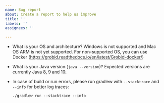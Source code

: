 ```yaml
---
name: Bug report
about: Create a report to help us improve
title: ''
labels: ''
assignees: ''

---
```


- What is your OS and architecture? Windows is not supported and Mac OS ARM is not yet supported. For non-supported OS, you can use Docker (https://grobid.readthedocs.io/en/latest/Grobid-docker/)

- What is your Java version (`java --version`)? Expected versions are currently Java 8, 9 and 10. 

- In case of build or run errors, please run gradlew with ``--stacktrace`` and ``--info`` for better log traces:  

      ./gradlew run --stacktrace --info
